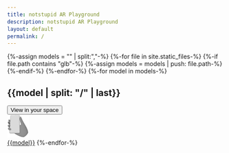 ```yaml
---
title: notstupid AR Playground
description: notstupid AR Playground
layout: default
permalink: /
---
```

{%-assign models = "" | split:","-%}
{%-for file in site.static_files-%}
    {%-if file.path contains "glb"-%}
        {%-assign models = models | push: file.path-%}
    {%-endif-%}
{%-endfor-%}
{%-for model in models-%}
<h2>{{model | split: "/" | last}}</h2>
<model-viewer src="{{-model-}}"
              ios-src="{{-model | replace: "glb", "usdz"-}}"
              poster="/assets/logo.png"
              exposure="1"
              environment-image="/assets/env/garage.hdr"
              shadow-intensity="1"
              ar
              ar-modes="webxr scene-viewer quick-look"
              ar-scale="fixed"
              reveal="interaction"
              camera-controls
              quick-look-browsers="safari chrome">
    <button slot="ar-button" id="ar-button">
        View in your space
    </button>
    <div id="ar-prompt">
        <img src="/assets/images/hand.png">
    </div>
</model-viewer>
<a href="intent://arvr.google.com/scene-viewer/1.0?file=https://ar.notstupid.name/assets/models/{{model}}&mode=ar_only&resizable=false#Intent;scheme=https;package=com.google.ar.core;action=android.intent.action.VIEW;S.browser_fallback_url=https://developers.google.com/ar;end;">{{model}}</a>
{%-endfor-%}